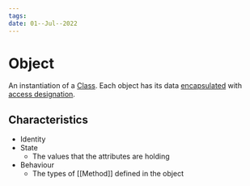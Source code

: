 ```yaml
---
tags:
date: 01--Jul--2022
---
```


# Object

An instantiation of a [Class](Class.md). Each object has its data [encapsulated](Encapsulation.md) with [access designation](Access%20designation.md).

## Characteristics

- Identity
- State
    - The values that the attributes are holding
- Behaviour
    - The types of [[Method]] defined in the object